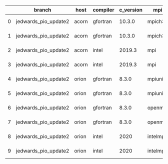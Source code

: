 |    | branch               | host   | compiler   | c_version   | mpi      | m_version   | o_g   | os    | netcdf_c   | netcdf_f   | build   | u_pass   | u_fail   | s_pass   | s_fail   | e_pass   | e_fail   |   nuopc_pass |   nuopc_fail | artifacts_hash                                                                                                                                                       | modified                   |
|----|----------------------|--------|------------|-------------|----------|-------------|-------|-------|------------|------------|---------|----------|----------|----------|----------|----------|----------|--------------|--------------|----------------------------------------------------------------------------------------------------------------------------------------------------------------------|----------------------------|
|  0 | jedwards_pio_update2 | acorn  | gfortran   | 10.3.0      | mpich3   | 8.1.7       | O     | Linux | 4.7.4      | 4.5.3      | fail    | pass     | fail     | pass     | fail     | pass     | fail     |            0 |           50 | [artifacts](https://github.com/esmf-org/esmf-test-artifacts/tree/1cd9adf214bb54c67c46600b47f930d8a9aef35a/jedwards_pio_update2/acorn/gfortran/10.3.0/O/mpich3/8.1.7) | 2022-03-09 15:44:45.575229 |
|  1 | jedwards_pio_update2 | acorn  | gfortran   | 10.3.0      | mpich3   | 8.1.7       | g     | Linux | 4.7.4      | 4.5.3      | fail    | pass     | fail     | pass     | fail     | pass     | fail     |            0 |           50 | [artifacts](https://github.com/esmf-org/esmf-test-artifacts/tree/622e55cfb542a017a475c6862de74e6b1f094403/jedwards_pio_update2/acorn/gfortran/10.3.0/g/mpich3/8.1.7) | 2022-03-09 15:44:45.575252 |
|  2 | jedwards_pio_update2 | acorn  | intel      | 2019.3      | mpi      | 8.1.7       | O     | Linux | 4.7.4      | 4.5.3      | fail    | pass     | fail     | pass     | fail     | pass     | fail     |            0 |           50 | [artifacts](https://github.com/esmf-org/esmf-test-artifacts/tree/f37d11f439660bff8c3b34ac8dd6a184cb5cc9b3/jedwards_pio_update2/acorn/intel/2019.3/O/mpi/8.1.7)       | 2022-03-09 15:44:45.575255 |
|  3 | jedwards_pio_update2 | acorn  | intel      | 2019.3      | mpi      | 8.1.7       | g     | Linux | 4.7.4      | 4.5.3      | fail    | pass     | fail     | pass     | fail     | pass     | fail     |            0 |           50 | [artifacts](https://github.com/esmf-org/esmf-test-artifacts/tree/9398da2b204080d6cc7abde5314fde110827b970/jedwards_pio_update2/acorn/intel/2019.3/g/mpi/8.1.7)       | 2022-03-09 15:44:45.575248 |
|  4 | jedwards_pio_update2 | orion  | gfortran   | 8.3.0       | mpiuni   | none        | O     | Linux | 4.7.4      | 4.5.3      | fail    | 12121    | 0        | 8        | 0        | 43       | 0        |            0 |           50 | [artifacts](https://github.com/esmf-org/esmf-test-artifacts/tree/d0292b5f01786af972dfb120a86a7594df6043ce/jedwards_pio_update2/orion/gfortran/8.3.0/O/mpiuni/none)   | 2022-03-09 15:51:56.784288 |
|  5 | jedwards_pio_update2 | orion  | gfortran   | 8.3.0       | mpiuni   | none        | g     | Linux | 4.7.4      | 4.5.3      | fail    | 12121    | 0        | 8        | 0        | 43       | 0        |            0 |           50 | [artifacts](https://github.com/esmf-org/esmf-test-artifacts/tree/aedfa957dee1ca393188fe7e160e1364c05d702f/jedwards_pio_update2/orion/gfortran/8.3.0/g/mpiuni/none)   | 2022-03-09 15:51:56.784286 |
|  6 | jedwards_pio_update2 | orion  | gfortran   | 8.3.0       | openmpi  | 4.0.2       | O     | Linux | 4.7.4      | 4.5.3      | fail    | 13647    | 0        | 49       | 0        | 80       | 0        |           50 |            0 | [artifacts](https://github.com/esmf-org/esmf-test-artifacts/tree/f4a23caf5c69498b8182341430319116ad0db6ce/jedwards_pio_update2/orion/gfortran/8.3.0/O/openmpi/4.0.2) | 2022-03-09 15:51:56.784291 |
|  7 | jedwards_pio_update2 | orion  | gfortran   | 8.3.0       | openmpi  | 4.0.2       | g     | Linux | 4.7.4      | 4.5.3      | fail    | 13258    | 389      | 49       | 0        | 79       | 1        |           34 |           16 | [artifacts](https://github.com/esmf-org/esmf-test-artifacts/tree/10afe3904a50184d3b6b8deeb5b7a15f5fd0eb0a/jedwards_pio_update2/orion/gfortran/8.3.0/g/openmpi/4.0.2) | 2022-03-09 15:51:56.784259 |
|  8 | jedwards_pio_update2 | orion  | intel      | 2020        | intelmpi | 2020.2      | O     | Linux | 4.7.4      | 4.5.3      | fail    | pass     | fail     | pass     | fail     | pass     | fail     |            0 |            0 | [artifacts](https://github.com/esmf-org/esmf-test-artifacts/tree/5a1ef5fdbf3591c000a7b003aa29425e93eb548d/jedwards_pio_update2/orion/intel/2020/O/intelmpi/2020.2)   | 2022-03-09 15:51:56.784294 |
|  9 | jedwards_pio_update2 | orion  | intel      | 2020        | intelmpi | 2020.2      | g     | Linux | 4.7.4      | 4.5.3      | fail    | pass     | fail     | pass     | fail     | pass     | fail     |            0 |            0 | [artifacts](https://github.com/esmf-org/esmf-test-artifacts/tree/832a8af31c0c350c2f4170a2b3b4e42b0cf010c5/jedwards_pio_update2/orion/intel/2020/g/intelmpi/2020.2)   | 2022-03-09 15:51:56.784281 |